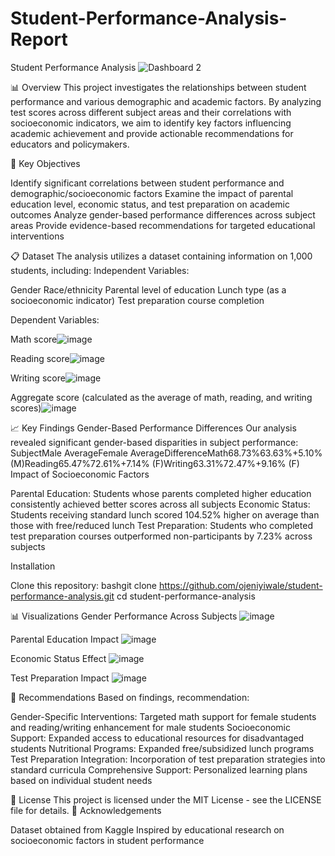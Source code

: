 # Student-Performance-Analysis-Report
Student Performance Analysis
![Dashboard 2](https://github.com/user-attachments/assets/8d8a29a2-92b8-4462-9241-8a836890eafd)

📊 Overview
This project investigates the relationships between student performance and various demographic and academic factors. By analyzing test scores across different subject areas and their correlations with socioeconomic indicators, we aim to identify key factors influencing academic achievement and provide actionable recommendations for educators and policymakers.

🎯 Key Objectives

Identify significant correlations between student performance and demographic/socioeconomic factors
Examine the impact of parental education level, economic status, and test preparation on academic outcomes
Analyze gender-based performance differences across subject areas
Provide evidence-based recommendations for targeted educational interventions

📋 Dataset
The analysis utilizes a dataset containing information on 1,000 students, including:
Independent Variables:

Gender
Race/ethnicity
Parental level of education
Lunch type (as a socioeconomic indicator)
Test preparation course completion

Dependent Variables:

Math score![image](https://github.com/user-attachments/assets/b9984d65-4872-4525-a48d-f272e656194c)

Reading score![image](https://github.com/user-attachments/assets/764ee099-2712-4d2e-87b1-7afc61957ee4)

Writing score![image](https://github.com/user-attachments/assets/25d54c64-7941-4258-b104-e22e58d5a456)

Aggregate score (calculated as the average of math, reading, and writing scores)![image](https://github.com/user-attachments/assets/c49229c6-8193-4875-aeb4-506688c35b97)


📈 Key Findings
Gender-Based Performance Differences
Our analysis revealed significant gender-based disparities in subject performance:
SubjectMale AverageFemale AverageDifferenceMath68.73%63.63%+5.10% (M)Reading65.47%72.61%+7.14% (F)Writing63.31%72.47%+9.16% (F)
Impact of Socioeconomic Factors

Parental Education: Students whose parents completed higher education consistently achieved better scores across all subjects
Economic Status: Students receiving standard lunch scored 104.52% higher on average than those with free/reduced lunch
Test Preparation: Students who completed test preparation courses outperformed non-participants by 7.23% across subjects

Installation

Clone this repository:
bashgit clone https://github.com/ojeniyiwale/student-performance-analysis.git
cd student-performance-analysis

📊 Visualizations
Gender Performance Across Subjects
![image](https://github.com/user-attachments/assets/d55f2fcf-3f07-40a3-afff-ecb7a85c63f1)

Parental Education Impact
![image](https://github.com/user-attachments/assets/9d48e4e6-d3aa-4276-ac7b-140845d6010f)

Economic Status Effect
![image](https://github.com/user-attachments/assets/7f617c6b-1d0f-4a26-89a5-c9023978bc81)

Test Preparation Impact
![image](https://github.com/user-attachments/assets/24f220e9-558b-4ad5-bda6-aa07c44f9144)

📝 Recommendations
Based on findings,  recommendation:

Gender-Specific Interventions: Targeted math support for female students and reading/writing enhancement for male students
Socioeconomic Support: Expanded access to educational resources for disadvantaged students
Nutritional Programs: Expanded free/subsidized lunch programs
Test Preparation Integration: Incorporation of test preparation strategies into standard curricula
Comprehensive Support: Personalized learning plans based on individual student needs

📄 License
This project is licensed under the MIT License - see the LICENSE file for details.
🤝 Acknowledgements

Dataset obtained from Kaggle
Inspired by educational research on socioeconomic factors in student performance
